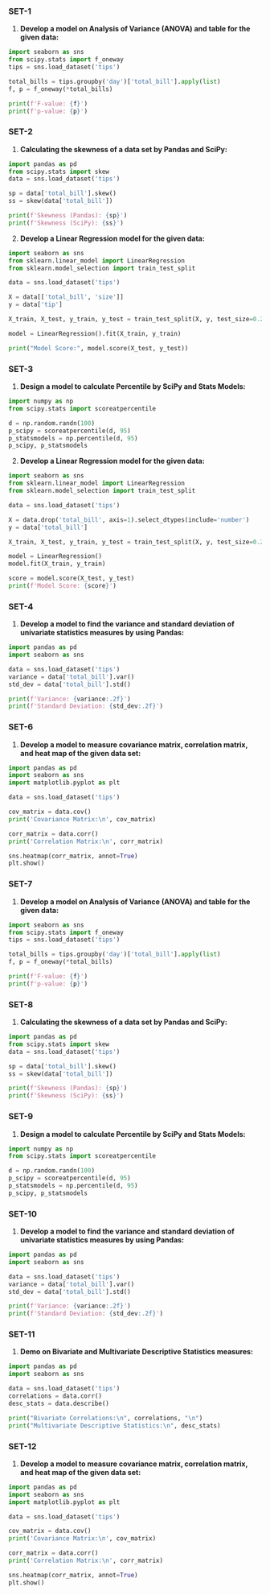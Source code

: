 ### SET-1
1. **Develop a model on Analysis of Variance (ANOVA) and table for the given data:**
```python
import seaborn as sns
from scipy.stats import f_oneway
tips = sns.load_dataset('tips')

total_bills = tips.groupby('day')['total_bill'].apply(list)
f, p = f_oneway(*total_bills)

print(f'F-value: {f}')
print(f'p-value: {p}')
```

### SET-2
1. **Calculating the skewness of a data set by Pandas and SciPy:**
```python
import pandas as pd 
from scipy.stats import skew 
data = sns.load_dataset('tips')

sp = data['total_bill'].skew()
ss = skew(data['total_bill'])

print(f'Skewness (Pandas): {sp}')
print(f'Skewness (SciPy): {ss}')
```

2. **Develop a Linear Regression model for the given data:**
```python
import seaborn as sns
from sklearn.linear_model import LinearRegression
from sklearn.model_selection import train_test_split

data = sns.load_dataset('tips')

X = data[['total_bill', 'size']]
y = data['tip']

X_train, X_test, y_train, y_test = train_test_split(X, y, test_size=0.2, random_state=42)

model = LinearRegression().fit(X_train, y_train)

print("Model Score:", model.score(X_test, y_test))
```

### SET-3
1. **Design a model to calculate Percentile by SciPy and Stats Models:**
```python
import numpy as np
from scipy.stats import scoreatpercentile

d = np.random.randn(100)
p_scipy = scoreatpercentile(d, 95)
p_statsmodels = np.percentile(d, 95)
p_scipy, p_statsmodels
```

2. **Develop a Linear Regression model for the given data:**
```python
import seaborn as sns
from sklearn.linear_model import LinearRegression
from sklearn.model_selection import train_test_split

data = sns.load_dataset('tips')

X = data.drop('total_bill', axis=1).select_dtypes(include='number')
y = data['total_bill']

X_train, X_test, y_train, y_test = train_test_split(X, y, test_size=0.2, random_state=42)

model = LinearRegression()
model.fit(X_train, y_train)

score = model.score(X_test, y_test)
print(f'Model Score: {score}')
```

### SET-4
1. **Develop a model to find the variance and standard deviation of univariate statistics measures by using Pandas:**
```python
import pandas as pd 
import seaborn as sns

data = sns.load_dataset('tips')
variance = data['total_bill'].var() 
std_dev = data['total_bill'].std() 

print(f'Variance: {variance:.2f}') 
print(f'Standard Deviation: {std_dev:.2f}')
```

### SET-6
1. **Develop a model to measure covariance matrix, correlation matrix, and heat map of the given data set:**
```python
import pandas as pd 
import seaborn as sns 
import matplotlib.pyplot as plt 

data = sns.load_dataset('tips')

cov_matrix = data.cov() 
print('Covariance Matrix:\n', cov_matrix) 

corr_matrix = data.corr() 
print('Correlation Matrix:\n', corr_matrix) 

sns.heatmap(corr_matrix, annot=True)
plt.show()
```

### SET-7
1. **Develop a model on Analysis of Variance (ANOVA) and table for the given data:**
```python
import seaborn as sns
from scipy.stats import f_oneway
tips = sns.load_dataset('tips')

total_bills = tips.groupby('day')['total_bill'].apply(list)
f, p = f_oneway(*total_bills)

print(f'F-value: {f}')
print(f'p-value: {p}')
```

### SET-8
1. **Calculating the skewness of a data set by Pandas and SciPy:**
```python
import pandas as pd 
from scipy.stats import skew 
data = sns.load_dataset('tips')

sp = data['total_bill'].skew()
ss = skew(data['total_bill'])

print(f'Skewness (Pandas): {sp}')
print(f'Skewness (SciPy): {ss}')
```

### SET-9
1. **Design a model to calculate Percentile by SciPy and Stats Models:**
```python
import numpy as np
from scipy.stats import scoreatpercentile

d = np.random.randn(100)
p_scipy = scoreatpercentile(d, 95)
p_statsmodels = np.percentile(d, 95)
p_scipy, p_statsmodels
```

### SET-10
1. **Develop a model to find the variance and standard deviation of univariate statistics measures by using Pandas:**
```python
import pandas as pd 
import seaborn as sns

data = sns.load_dataset('tips')
variance = data['total_bill'].var() 
std_dev = data['total_bill'].std() 

print(f'Variance: {variance:.2f}') 
print(f'Standard Deviation: {std_dev:.2f}')
```

### SET-11
1. **Demo on Bivariate and Multivariate Descriptive Statistics measures:**
```python
import pandas as pd
import seaborn as sns

data = sns.load_dataset('tips')
correlations = data.corr()
desc_stats = data.describe()

print("Bivariate Correlations:\n", correlations, "\n")
print("Multivariate Descriptive Statistics:\n", desc_stats)
```

### SET-12
1. **Develop a model to measure covariance matrix, correlation matrix, and heat map of the given data set:**
```python
import pandas as pd 
import seaborn as sns 
import matplotlib.pyplot as plt 

data = sns.load_dataset('tips')

cov_matrix = data.cov() 
print('Covariance Matrix:\n', cov_matrix) 

corr_matrix = data.corr() 
print('Correlation Matrix:\n', corr_matrix) 

sns.heatmap(corr_matrix, annot=True)
plt.show()
```
